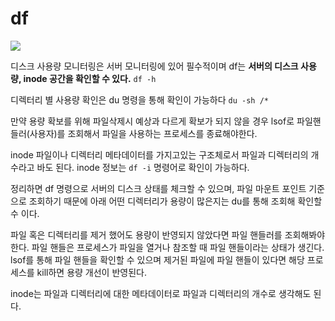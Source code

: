 # df

![](https://miro.medium.com/v2/resize:fit:1400/format:webp/1*pUm7Mnm8UI2ejzOv3ZszLw.png)

  
디스크 사용량 모니터링은 서버 모니터링에 있어 필수적이며 df는 **서버의 디스크 사용량, inode 공간을 확인할 수 있다.** `df -h`

디렉터리 별 사용량 확인은 du 명령을 통해 확인이 가능하다 `du -sh /*`

만약 용량 확보를 위해 파일삭제시 예상과 다르게 확보가 되지 않을 경우 lsof로 파일핸들러(사용자)를 조회해서 파일을 사용하는 프로세스를 종료해야한다.

inode 파일이나 디렉터리 메타데이터를 가지고있는 구조체로서 파일과 디렉터리의 개수라고 바도 된다. inode 정보는 `df -i` 명령어로 확인이 가능하다.

정리하면 df 명령으로 서버의 디스크 상태를 체크할 수 있으며, 파일 마운트 포인트 기준으로 조회하기 때문에 아래 어떤 디렉터리가 용량이 많은지는 du를 통해 조회해 확인할 수 이다.

파일 혹은 디렉터리를 제거 했어도 용량이 반영되지 않았다면 파일 핸들러를 조회해봐야 한다. 파일 핸들은 프로세스가 파일을 열거나 참조할 때 파일 핸들이라는 상태가 생긴다. lsof를 통해 파일 핸들을 확인할 수 있으며 제거된 파일에 파일 핸들이 있다면 해당 프로세스를 kill하면 용량 개선이 반영된다.

inode는 파일과 디렉터리에 대한 메타데이터로 파일과 디렉터리의 개수로 생각해도 된다.
